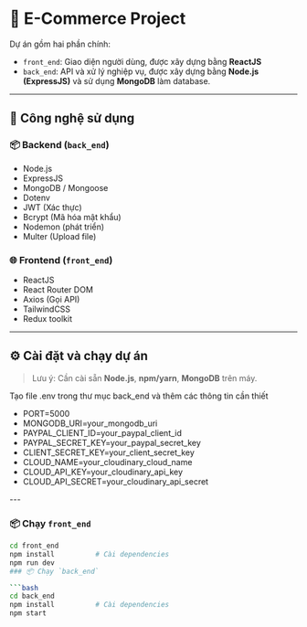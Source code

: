 # 🛒 E-Commerce Project

Dự án gồm hai phần chính:

- `front_end`: Giao diện người dùng, được xây dựng bằng **ReactJS**
- `back_end`: API và xử lý nghiệp vụ, được xây dựng bằng **Node.js (ExpressJS)** và sử dụng **MongoDB** làm database.

---

## 🚀 Công nghệ sử dụng

### 📦 Backend (`back_end`)

- Node.js
- ExpressJS
- MongoDB / Mongoose
- Dotenv
- JWT (Xác thực)
- Bcrypt (Mã hóa mật khẩu)
- Nodemon (phát triển)
- Multer (Upload file)

### 🌐 Frontend (`front_end`)

- ReactJS
- React Router DOM
- Axios (Gọi API)
- TailwindCSS
- Redux toolkit

---

## ⚙️ Cài đặt và chạy dự án

> Lưu ý: Cần cài sẵn **Node.js**, **npm/yarn**, **MongoDB** trên máy.

<p>Tạo file .env trong thư mục back_end và thêm các thông tin cần thiết</p>
<ul>
<li>PORT=5000</li>
<li>MONGODB_URI=your_mongodb_uri</li>
<li>PAYPAL_CLIENT_ID=your_paypal_client_id</li>
<li>PAYPAL_SECRET_KEY=your_paypal_secret_key</li>
<li>CLIENT_SECRET_KEY=your_client_secret_key</li>
<li>CLOUD_NAME=your_cloudinary_cloud_name</li>
<li>CLOUD_API_KEY=your_cloudinary_api_key</li>
<li>CLOUD_API_SECRET=your_cloudinary_api_secret</li>
</ul>
---

### 📦 Chạy `front_end`

````bash
cd front_end
npm install          # Cài dependencies
npm run dev
### 📦 Chạy `back_end`

```bash
cd back_end
npm install          # Cài dependencies
npm start
````

